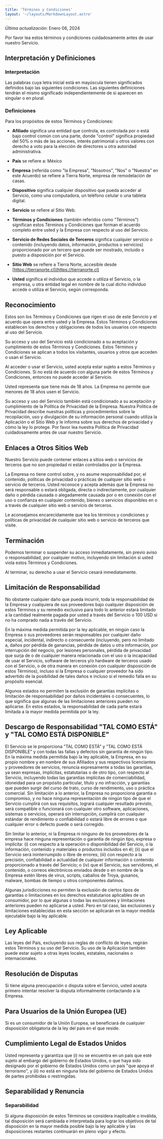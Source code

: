 ```yaml
---
title: 'Términos y Condiciones'
layout: '~/layouts/MarkdownLayout.astro'
---
```


_Última actualización_: Enero 06, 2024

Por favor lea estos términos y condiciones cuidadosamente antes de usar nuestro Servicio.

## Interpretación y Definiciones

### Interpretación

Las palabras cuya letra inicial está en mayúscula tienen significados definidos bajo las siguientes condiciones. Las siguientes definiciones tendrán el mismo significado independientemente de si aparecen en singular o en plural.

### Definiciones

Para los propósitos de estos Términos y Condiciones:

- **Afiliado** significa una entidad que controla, es controlada por o está bajo control común con una parte, donde "control" significa propiedad del 50% o más de las acciones, interés patrimonial u otros valores con derecho a voto para la elección de directores u otra autoridad administrativa.

- **País** se refiere a: México

- **Empresa** (referida como "la Empresa", "Nosotros", "Nos" o "Nuestra" en este Acuerdo) se refiere a Tierra Norte, empresa de remodelación de casas.

- **Dispositivo** significa cualquier dispositivo que pueda acceder al Servicio, como una computadora, un teléfono celular o una tableta digital.

- **Servicio** se refiere al Sitio Web.

- **Términos y Condiciones** (también referidos como "Términos") significan estos Términos y Condiciones que forman el acuerdo completo entre usted y la Empresa con respecto al uso del Servicio.

- **Servicio de Redes Sociales de Terceros** significa cualquier servicio o contenido (incluyendo datos, información, productos o servicios) proporcionado por un tercero que puede ser mostrado, incluido o puesto a disposición por el Servicio.

- **Sitio Web** se refiere a Tierra Norte, accesible desde [https://tierranorte.cl](https://tierranorte.cl)

- **Usted** significa el individuo que accede o utiliza el Servicio, o la empresa, u otra entidad legal en nombre de la cual dicho individuo accede o utiliza el Servicio, según corresponda.

## Reconocimiento

Estos son los Términos y Condiciones que rigen el uso de este Servicio y el acuerdo que opera entre usted y la Empresa. Estos Términos y Condiciones establecen los derechos y obligaciones de todos los usuarios con respecto al uso del Servicio.

Su acceso y uso del Servicio está condicionado a su aceptación y cumplimiento de estos Términos y Condiciones. Estos Términos y Condiciones se aplican a todos los visitantes, usuarios y otros que acceden o usan el Servicio.

Al acceder o usar el Servicio, usted acepta estar sujeto a estos Términos y Condiciones. Si no está de acuerdo con alguna parte de estos Términos y Condiciones, entonces no puede acceder al Servicio.

Usted representa que tiene más de 18 años. La Empresa no permite que menores de 18 años usen el Servicio.

Su acceso y uso del Servicio también está condicionado a su aceptación y cumplimiento de la Política de Privacidad de la Empresa. Nuestra Política de Privacidad describe nuestras políticas y procedimientos sobre la recopilación, uso y divulgación de su información personal cuando utiliza la Aplicación o el Sitio Web y le informa sobre sus derechos de privacidad y cómo la ley lo protege. Por favor lea nuestra Política de Privacidad cuidadosamente antes de usar nuestro Servicio.

## Enlaces a Otros Sitios Web

Nuestro Servicio puede contener enlaces a sitios web o servicios de terceros que no son propiedad ni están controlados por la Empresa.

La Empresa no tiene control sobre, y no asume responsabilidad por, el contenido, políticas de privacidad o prácticas de cualquier sitio web o servicio de terceros. Usted reconoce y acepta además que la Empresa no será responsable o estará obligada, directa o indirectamente, por cualquier daño o pérdida causada o alegadamente causada por o en conexión con el uso o confianza en cualquier contenido, bienes o servicios disponibles en o a través de cualquier sitio web o servicio de terceros.

Le aconsejamos encarecidamente que lea los términos y condiciones y políticas de privacidad de cualquier sitio web o servicio de terceros que visite.

## Terminación

Podemos terminar o suspender su acceso inmediatamente, sin previo aviso o responsabilidad, por cualquier motivo, incluyendo sin limitación si usted viola estos Términos y Condiciones.

Al terminar, su derecho a usar el Servicio cesará inmediatamente.

## Limitación de Responsabilidad

No obstante cualquier daño que pueda incurrir, toda la responsabilidad de la Empresa y cualquiera de sus proveedores bajo cualquier disposición de estos Términos y su remedio exclusivo para todo lo anterior estará limitado a la cantidad realmente pagada por usted a través del Servicio o 100 USD si no ha comprado nada a través del Servicio.

En la máxima medida permitida por la ley aplicable, en ningún caso la Empresa o sus proveedores serán responsables por cualquier daño especial, incidental, indirecto o consecuente (incluyendo, pero no limitado a, daños por pérdida de ganancias, pérdida de datos u otra información, por interrupción del negocio, por lesiones personales, pérdida de privacidad que surja de o de cualquier manera relacionada con el uso o la incapacidad de usar el Servicio, software de terceros y/o hardware de terceros usado con el Servicio, o de otra manera en conexión con cualquier disposición de estos Términos), incluso si la Empresa o cualquier proveedor ha sido advertido de la posibilidad de tales daños e incluso si el remedio falla en su propósito esencial.

Algunos estados no permiten la exclusión de garantías implícitas o limitación de responsabilidad por daños incidentales o consecuentes, lo que significa que algunas de las limitaciones anteriores pueden no aplicarse. En estos estados, la responsabilidad de cada parte estará limitada a la mayor medida permitida por la ley.

## Descargo de Responsabilidad "TAL COMO ESTÁ" y "TAL COMO ESTÁ DISPONIBLE"

El Servicio se le proporciona "TAL COMO ESTÁ" y "TAL COMO ESTÁ DISPONIBLE" y con todas las fallas y defectos sin garantía de ningún tipo. En la máxima medida permitida bajo la ley aplicable, la Empresa, en su propio nombre y en nombre de sus Afiliados y sus respectivos licenciantes y proveedores de servicios, renuncia expresamente a todas las garantías, ya sean expresas, implícitas, estatutarias o de otro tipo, con respecto al Servicio, incluyendo todas las garantías implícitas de comerciabilidad, idoneidad para un propósito particular, título y no infracción, y garantías que pueden surgir del curso de trato, curso de rendimiento, uso o práctica comercial. Sin limitación a lo anterior, la Empresa no proporciona garantía o compromiso, y no hace ninguna representación de ningún tipo de que el Servicio cumplirá con sus requisitos, logrará cualquier resultado previsto, será compatible o funcionará con cualquier otro software, aplicaciones, sistemas o servicios, operará sin interrupción, cumplirá con cualquier estándar de rendimiento o confiabilidad o estará libre de errores o que cualquier error o defecto puede o será corregido.

Sin limitar lo anterior, ni la Empresa ni ninguno de los proveedores de la empresa hace ninguna representación o garantía de ningún tipo, expresa o implícita: (i) con respecto a la operación o disponibilidad del Servicio, o la información, contenido y materiales o productos incluidos en él; (ii) que el Servicio será ininterrumpido o libre de errores; (iii) con respecto a la precisión, confiabilidad o actualidad de cualquier información o contenido proporcionado a través del Servicio; o (iv) que el Servicio, sus servidores, el contenido, o correos electrónicos enviados desde o en nombre de la Empresa estén libres de virus, scripts, caballos de Troya, gusanos, malware, bombas de tiempo u otros componentes dañinos.

Algunas jurisdicciones no permiten la exclusión de ciertos tipos de garantías o limitaciones en los derechos estatutarios aplicables de un consumidor, por lo que algunas o todas las exclusiones y limitaciones anteriores pueden no aplicarse a usted. Pero en tal caso, las exclusiones y limitaciones establecidas en esta sección se aplicarán en la mayor medida ejecutable bajo la ley aplicable.

## Ley Aplicable

Las leyes del País, excluyendo sus reglas de conflicto de leyes, regirán estos Términos y su uso del Servicio. Su uso de la Aplicación también puede estar sujeto a otras leyes locales, estatales, nacionales o internacionales.

## Resolución de Disputas

Si tiene alguna preocupación o disputa sobre el Servicio, usted acepta primero intentar resolver la disputa informalmente contactando a la Empresa.

## Para Usuarios de la Unión Europea (UE)

Si es un consumidor de la Unión Europea, se beneficiará de cualquier disposición obligatoria de la ley del país en el que reside.

## Cumplimiento Legal de Estados Unidos

Usted representa y garantiza que (i) no se encuentra en un país que esté sujeto al embargo del gobierno de Estados Unidos, o que haya sido designado por el gobierno de Estados Unidos como un país "que apoya el terrorismo", y (ii) no está en ninguna lista del gobierno de Estados Unidos de partes prohibidas o restringidas.

## Separabilidad y Renuncia

### Separabilidad

Si alguna disposición de estos Términos se considera inaplicable o inválida, tal disposición será cambiada e interpretada para lograr los objetivos de tal disposición en la mayor medida posible bajo la ley aplicable y las disposiciones restantes continuarán en pleno vigor y efecto.
